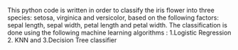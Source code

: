This python code is written in order to classify the iris flower into three species:  setosa, virginica and versicolor, based on the following factors: sepal length, sepal width, petal length and petal width. The classification is done using the following machine learning algorithms : 1.Logistic Regression 2. KNN and 3.Decision Tree classifier
